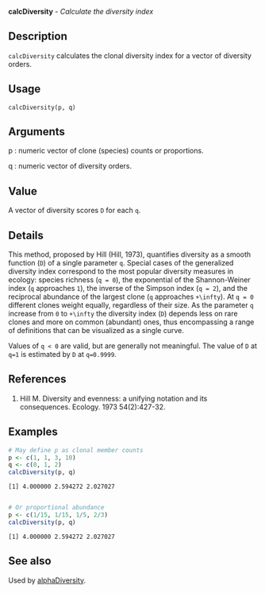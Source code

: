 **calcDiversity** - *Calculate the diversity index*

Description
--------------------

`calcDiversity` calculates the clonal diversity index for a vector of diversity 
orders.


Usage
--------------------
```
calcDiversity(p, q)
```

Arguments
-------------------

p
:   numeric vector of clone (species) counts or proportions.

q
:   numeric vector of diversity orders.




Value
-------------------

A vector of diversity scores <code class = 'eq'>D</code> for each <code class = 'eq'>q</code>.


Details
-------------------

This method, proposed by Hill (Hill, 1973), quantifies diversity as a smooth function 
(<code class = 'eq'>D</code>) of a single parameter <code class = 'eq'>q</code>. Special cases of the generalized diversity 
index correspond to the most popular diversity measures in ecology: species richness 
(<code class = 'eq'>q = 0</code>), the exponential of the Shannon-Weiner index (<code class = 'eq'>q</code> approaches <code class = 'eq'>1</code>), the 
inverse of the Simpson index (<code class = 'eq'>q = 2</code>), and the reciprocal abundance of the largest 
clone (<code class = 'eq'>q</code> approaches <code class = 'eq'>+\infty</code>). At <code class = 'eq'>q = 0</code> different clones weight equally, 
regardless of their size. As the parameter <code class = 'eq'>q</code> increase from <code class = 'eq'>0</code> to <code class = 'eq'>+\infty</code> 
the diversity index (<code class = 'eq'>D</code>) depends less on rare clones and more on common (abundant) 
ones, thus encompassing a range of definitions that can be visualized as a single curve. 

Values of <code class = 'eq'>q < 0</code> are valid, but are generally not meaningful. The value of <code class = 'eq'>D</code> 
at <code class = 'eq'>q=1</code> is estimated by <code class = 'eq'>D</code> at <code class = 'eq'>q=0.9999</code>.


References
-------------------


1. Hill M. Diversity and evenness: a unifying notation and its consequences. 
Ecology. 1973 54(2):427-32.




Examples
-------------------

```R
# May define p as clonal member counts
p <- c(1, 1, 3, 10)
q <- c(0, 1, 2)
calcDiversity(p, q)

```


```
[1] 4.000000 2.594272 2.027027

```


```R

# Or proportional abundance
p <- c(1/15, 1/15, 1/5, 2/3)
calcDiversity(p, q)
```


```
[1] 4.000000 2.594272 2.027027

```



See also
-------------------

Used by [alphaDiversity](alphaDiversity.md).



